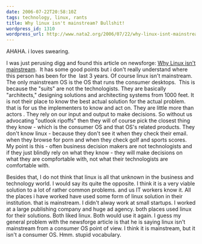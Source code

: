 ```yaml
---
date: 2006-07-22T20:58:10Z
tags: technology, linux, rants
title: Why linux isn't mainstream? Bullshit!
wordpress_id: 1310
wordpress_url: http://www.nata2.org/2006/07/22/why-linux-isnt-mainstream-bullshit/
---
```


AHAHA. i loves swearing.

I was just perusing digg and found this article on newsforge: <a href="http://os.newsforge.com/article.pl?sid=06/07/17/1535230&from=rss"> Why Linux isn't mainstream</a>.  It has some good points but i don't really understand where this person has been for the  last 3 years. Of course linux isn't mainstream. The only mainstream OS is the OS that runs the consumer desktops.  This is because the "suits" are not the technologists. They are basically "architects," designing solutions and architecting systems from 1000 feet. It is not their place to know the best actual solution for the actual problem. that is for us the implementers to know and act on. They are little more than actors . They rely on our input and output to make decisions. So without us advocating "outlook ripoffs" then they will of course pick the closest thing they know - which is the consumer OS and that OS's related products. They don't know linux - because they don't see it when they check their email. when they browse for porn and when they check golf and sports scores. My point is this - often business decision makers are not technologists and if they just blindly rely on what they know - they will make decisions on what they are compfortable with, not what their technologists are comfortable with.

Besides that, I do not think that linux is all that unknown in the business and technology world. I would say its quite the opposite. I think it is a very viable solution to a lot of rather common problems. and us IT workers know it. All the places i have worked have used some form of linux solution in their institution. that is mainstream. I didn't alway work at small startups. I worked at a large publishing company and huge ad agency. both places used linux for their solutions. Both liked linux. Both would use it again.
I guess my general problem with the newsforge article is that he is saying linux isn't mainstream from a consumer OS point of view. I think it is mainstream, but it isn't a consumer OS. Hmm. stupid vocabulary.
